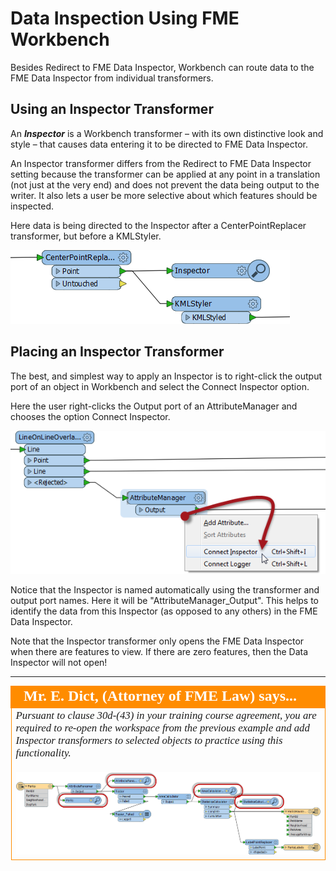 # Data Inspection Using FME Workbench #
Besides Redirect to FME Data Inspector, Workbench can route data to the FME Data Inspector from individual transformers.

 
## Using an Inspector Transformer ##
An ***Inspector*** is a Workbench transformer – with its own distinctive look and style – that causes data entering it to be directed to FME Data Inspector.

An Inspector transformer differs from the Redirect to FME Data Inspector setting because the transformer can be applied at any point in a translation (not just at the very end) and does not prevent the data being output to the writer. It also lets a user be more selective about which features should be inspected.

Here data is being directed to the Inspector after a CenterPointReplacer transformer, but before a KMLStyler.

![](./Images/Img2.31.InspectorTransformer.png)

## Placing an Inspector Transformer ##
The best, and simplest way to apply an Inspector is to right-click the output port of an object in Workbench and select the Connect Inspector option.

Here the user right-clicks the Output port of an AttributeManager and chooses the option Connect Inspector.

![](./Images/Img2.32.RightClickAddInspector.png)

Notice that the Inspector is named automatically using the transformer and output port names. Here it will be "AttributeManager_Output". This helps to identify the data from this Inspector (as opposed to any others) in the FME Data Inspector.

Note that the Inspector transformer only opens the FME Data Inspector when there are features to view. If there are zero features, then the Data Inspector will not open!


---

<!--Person X Says Section-->

<table style="border-spacing: 0px">
<tr>
<td style="vertical-align:middle;background-color:darkorange;border: 2px solid darkorange">
<i class="fa fa-quote-left fa-lg fa-pull-left fa-fw" style="color:white;padding-right: 12px;vertical-align:text-top"></i>
<span style="color:white;font-size:x-large;font-weight: bold;font-family:serif">Mr. E. Dict, (Attorney of FME Law) says...</span>
</td>
</tr>

<tr>
<td style="border: 1px solid darkorange">
<span style="font-family:serif; font-style:italic; font-size:larger">
Pursuant to clause 30d-(43) in your training course agreement, you are required to re-open the workspace from the previous example and add Inspector transformers to selected objects to practice using this functionality.
<br><br><img src="./Images/Img2.33.MultipleInspectors.png">
</span>
</td>
</tr>
</table>